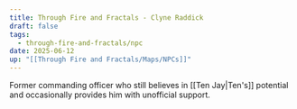 ```yaml
---
title: Through Fire and Fractals - Clyne Raddick
draft: false
tags:
  - through-fire-and-fractals/npc
date: 2025-06-12
up: "[[Through Fire and Fractals/Maps/NPCs]]"
---
```


Former commanding officer who still believes in [[Ten Jay|Ten's]] potential and occasionally provides him with unofficial support.